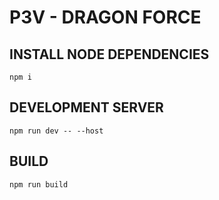 # P3V - DRAGON FORCE

## INSTALL NODE DEPENDENCIES
```
npm i
```

## DEVELOPMENT SERVER
```
npm run dev -- --host
```

## BUILD
```
npm run build
```